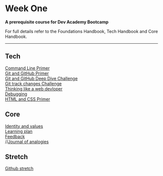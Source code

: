 # Week One

__A prerequisite course for Dev Academy Bootcamp__

For full details refer to the Foundations Handbook, Tech Handbook and Core Handbook.


------------

## Tech
[Command Line Primer](command-line/README.md)  
[Git and GitHub Primer](/week-1/git-and-github-intro/README.md)  
[Git and GitHub Deep Dive Challenge](week-1/git-and-github-intro/git-github-challenge.md)  
[Git track changes Challenge](week-1/git-and-github-intro/git-track-and-commit-challenge.md)  
[Thinking like a web devloper]()  
[Debugging]()  
[HTML and CSS Primer]()  

## Core
[Identity and values]()  
[Learning plan]()  
[Feedback]()  
//[Journal of analogies]()  

## Stretch
[Github stretch](git-github-stretch/README.md)


